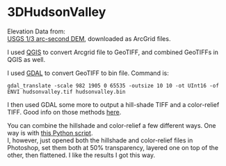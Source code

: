 # 3DHudsonValley
Elevation Data from:<br/>
[USGS 1/3 arc-second DEM](http://viewer.nationalmap.gov/basic/?basemap=b1&category=ned,nedsrc&title=3DEP%20View), downloaded as ArcGrid files.

I used [QGIS](http://www.qgis.org/en/site) to convert Arcgrid file to GeoTIFF, and combined GeoTIFFs in QGIS as well.

I used [GDAL](http://www.gdal.org) to convert GeoTIFF to bin file. Command is:<br/>
<pre><code>gdal_translate -scale 982 1905 0 65535 -outsize 10 10 -ot UInt16 -of ENVI hudsonvalley.tif hudsonvalley.bin</code></pre>

I then used GDAL some more to output a hill-shade TIFF and a color-relief TIFF.
Good info on those methods [here](https://www.mapbox.com/tilemill/docs/guides/terrain-data).

You can combine the hillshade and color-relief a few different ways. One way is with [this Python script](http://fwarmerdam.blogspot.com/2010/01/hsvmergepy.html).<br/>I, however, just opened both the hillshade and color-relief files in Photoshop, set them both at 50% transparency, layered one on top of the other, then flattened. I like the results I got this way.